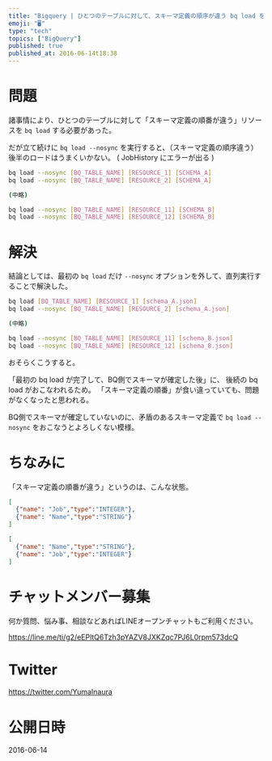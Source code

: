 ```yaml
---
title: "Bigquery | ひとつのテーブルに対して、スキーマ定義の順序が違う bq load を --nosync で実行するとうまくいかなかっ"
emoji: "🖥"
type: "tech"
topics: ["BigQuery"]
published: true
published_at: 2016-06-14t18:38
---
```


# 問題

諸事情により、ひとつのテーブルに対して「スキーマ定義の順番が違う」リソースを `bq load` する必要があった。

だが立て続けに `bq load --nosync` を実行すると、（スキーマ定義の順序違う）後半のロードはうまくいかない。
( JobHistory にエラーが出る )

```bash
bq load --nosync [BQ_TABLE_NAME] [RESOURCE_1] [SCHEMA_A]
bq load --nosync [BQ_TABLE_NAME] [RESOURCE_2] [SCHEMA_A]

(中略)

bq load --nosync [BQ_TABLE_NAME] [RESOURCE_11] [SCHEMA_B]
bq load --nosync [BQ_TABLE_NAME] [RESOURCE_12] [SCHEMA_B]
```

# 解決

結論としては、最初の `bq load` だけ `--nosync` オプションを外して、直列実行することで解決した。

```bash
bq load [BQ_TABLE_NAME] [RESOURCE_1] [schema_A.json]
bq load --nosync [BQ_TABLE_NAME] [RESOURCE_2] [schema_A.json]

(中略)

bq load --nosync [BQ_TABLE_NAME] [RESOURCE_11] [schema_B.json]
bq load --nosync [BQ_TABLE_NAME] [RESOURCE_12] [schema_B.json]
```

おそらくこうすると。

「最初の bq load が完了して、BQ側でスキーマが確定した後」に、 後続の bq load がおこなわれるため。
「スキーマ定義の順番」が食い違っていても、問題がなくなったと思われる。

BQ側でスキーマが確定していないのに、矛盾のあるスキーマ定義で `bq load --nosync` をおこなうとよろしくない模様。

# ちなみに

「スキーマ定義の順番が違う」というのは、こんな状態。

```schema_A.json
[
  {"name": "Job","type":"INTEGER"},
  {"name": "Name","type":"STRING"}
]
```

```schema_B.json
[
  {"name": "Name","type":"STRING"},
  {"name": "Job","type":"INTEGER"}
]
```











<!-- Update From Qiita API -->

# チャットメンバー募集


何か質問、悩み事、相談などあればLINEオープンチャットもご利用ください。

https://line.me/ti/g2/eEPltQ6Tzh3pYAZV8JXKZqc7PJ6L0rpm573dcQ





# Twitter


https://twitter.com/YumaInaura


<!-- Update From Qiita API -->



# 公開日時

2016-06-14
